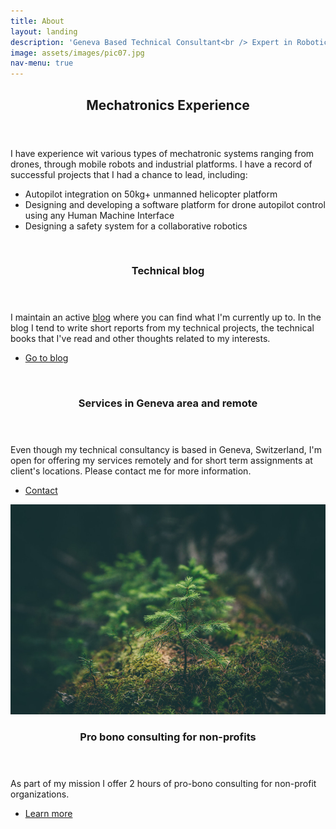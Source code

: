 ```yaml
---
title: About
layout: landing
description: 'Geneva Based Technical Consultant<br /> Expert in Robotics, Drones and Software Development'
image: assets/images/pic07.jpg
nav-menu: true
---
```


<!-- Main -->
<div id="main">

<!-- One -->
<section id="one">
	<div class="inner">
		<header class="major">
			<h2>Mechatronics Experience</h2>
		</header>
		<p>I have experience wit various types of mechatronic systems ranging from drones, through mobile robots and industrial platforms. I have a record of successful projects that I had a chance to lead, including:
		 <ul>
		 	<li>Autopilot integration on 50kg+ unmanned helicopter platform</li>
			<li>Designing and developing a software platform for drone autopilot control using any Human Machine Interface</li>
			<li>Designing a safety system for a collaborative robotics</li>
		 </ul>
		 </p> 
	</div>
</section>

<!-- Two -->
<section id="two" class="spotlights">
	<section>
		<img src="assets/images/pic08.jpg" alt="" data-position="center center" />
		<div class="content">
			<div class="inner">
				<header class="major">
					<h3>Technical blog</h3>
				</header>
				<p>I maintain an active <a href="https://msadowski.github.io/">blog</a> where you can find what I'm currently up to. In the blog I tend to write short reports from my technical projects, the technical books that I've read and other thoughts related to my interests.</p>
				<ul class="actions">
					<li><a href="https://msadowski.github.io/" class="button">Go to blog</a></li>
				</ul>
			</div>
		</div>
	</section>
	<section>
		<img src="assets/images/pic09.jpg" alt="" data-position="top center" />
		<div class="content">
			<div class="inner">
				<header class="major">
					<h3>Services in Geneva area and remote</h3>
				</header>
				<p>Even though my technical consultancy is based in Geneva, Switzerland, I'm open for offering my services remotely and for short term assignments at client's locations. Please contact me for more information.</p>
				<ul class="actions">
					<li><a href="#contact" class="button">Contact</a></li>
				</ul>
			</div>
		</div>
	</section>
	<section>
		<img src="assets/images/forest_0.jpg" alt="" data-position="25% 25%" />
		<div class="content">
			<div class="inner">
				<header class="major">
					<h3>Pro bono consulting for non-profits</h3>
				</header>
				<p>As part of my mission I offer 2 hours of pro-bono consulting for non-profit organizations.</p>
				<ul class="actions">
					<li><a href="pro-bono.html" class="button">Learn more</a></li>
				</ul>
			</div>
		</div>
	</section>
</section>
</div>
